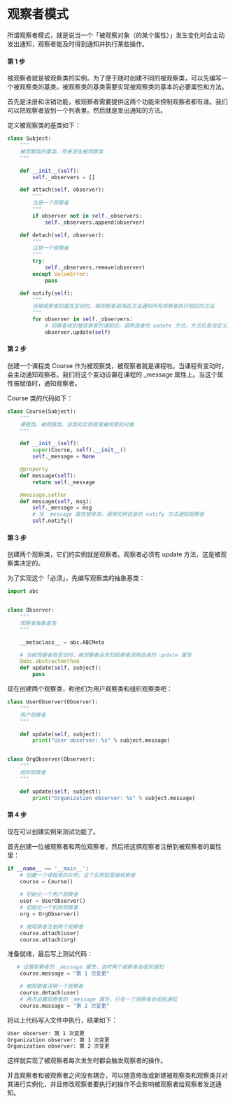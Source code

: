 # 观察者模式

所谓观察者模式，就是说当一个「被观察对象（的某个属性）」发生变化时会主动发出通知，观察者能及时得到通知并执行某些操作。

#### 第 1 步

被观察者就是被观察类的实例。为了便于随时创建不同的被观察类，可以先编写一个被观察类的基类。被观察类的基类需要实现被观察类的基本的必要属性和方法。

首先是注册和注销功能，被观察者需要提供这两个功能来控制观察者都有谁。我们可以把观察者放到一个列表里。然后就是发出通知的方法。

定义被观察类的基类如下：

```python
class Subject:
    """
    被观察类的基类，用来派生被观察类
    """

    def __init__(self):
        self._observers = []

    def attach(self, observer):
        """
        注册一个观察者
        """
        if observer not in self._observers:
            self._observers.append(observer)

    def detach(self, observer):
        """
        注销一个观察者
        """
        try:
            self._observers.remove(observer)
        except ValueError:
            pass

    def notify(self):
        """
        当被观察者的属性变动时，被观察者调用此方法通知所有观察者执行相应的方法
        """
        for observer in self._observers:
            # 观察者收到被观察者的通知后，调用自身的 update 方法，方法名是自定义的
            observer.update(self)
```

#### 第 2 步

创建一个课程类 Course 作为被观察类，被观察者就是课程啦。当课程有变动时，会主动通知观察者。我们将这个变动设置在课程的 _message 属性上。当这个属性被赋值时，通知观察者。

Course 类的代码如下：

```python
class Course(Subject):
    """
    课程类，被观察类，该类的实例就是被观察的对象
    """

    def __init__(self):
        super(Course, self).__init__()
        self._message = None

    @property
    def message(self):
        return self._message

    @message.setter
    def message(self, msg):
        self._message = msg
        # 当 _message 属性被修改，调用实例自身的 notify 方法通知观察者
        self.notify()
```

#### 第 3 步

创建两个观察类，它们的实例就是观察者。观察者必须有 update 方法，这是被观察类决定的。

为了实现这个「必须」，先编写观察类的抽象基类：

```python
import abc


class Observer:
    """
    观察者抽象基类
    """

    __metaclass__ = abc.ABCMeta

    # 当被观察者有变动时，被观察者会告知观察者调用自身的 update 属性
    @abc.abstractmethod
    def update(self, subject):
        pass
```

现在创建两个观察类，称他们为用户观察类和组织观察类吧：

```python
class UserObserver(Observer):
    """
    用户观察者
    """

    def update(self, subject):
        print("User observer: %s" % subject.message)


class OrgObserver(Observer):
    """
    组织观察者
    """

    def update(self, subject):
        print("Organization observer: %s" % subject.message)
```

#### 第 4 步

现在可以创建实例来测试功能了。

首先创建一位被观察者和两位观察者，然后把这俩观察者注册到被观察者的属性里：

```python
if __name__ == '__main__':
    # 创建一个课程类的实例，这个实例就是被观察者
    course = Course()
    
    # 初始化一个用户观察者
    user = UserObserver()
    # 初始化一个机构观察者
    org = OrgObserver()

    # 被观察者注册两个观察者
    course.attach(user)
    course.attach(org)
```

准备就绪，最后写上测试代码：

```python
   # 设置观察者的 _message 属性，这时两个观察者会收到通知
    course.message = "第 1 次变更"

    # 被观察者注销一个观察者
    course.detach(user)
    # 再次设置观察者的 _message 属性，只有一个观察者会收到通知
    course.message = "第 2 次变更"
```

将以上代码写入文件中执行，结果如下：

```bash
User observer: 第 1 次变更
Organization observer: 第 1 次变更
Organization observer: 第 2 次变更
```

这样就实现了被观察者每次发生时都会触发观察者的操作。

并且观察者和被观察者之间没有耦合，可以随意修改或新建被观察类和观察类并对其进行实例化，并且修改观察者要执行的操作不会影响被观察者给观察者发送通知。